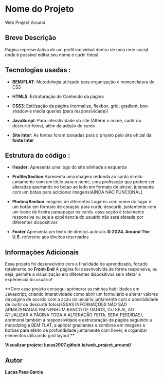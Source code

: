 # Nome do Projeto

Web Project Around

## Breve Descrição

Página representativa de um perfil individual dentro de uma rede social. onde é possivel editar seu nome e curtir fotos!

## Tecnologias usadas :

- **BEM/FLAT**: Metodologia utilizado para organização e nomenclatura do CSS

- **HTML5**: Estruturação do Conteúdo da página

- **CSS3**: Estilização da página (normalize, flexbox, grid, gradiant, box-shadow e media queries (para responsividade))

- **JavaScript**: Para interatividade do site (Alterar o nome, curtir ou descurtir fotos), além da adição de cards

- **Site Inter**: As fontes foram baixadas para o projeto pelo site oficial da **fonte Inter**

## Estrutura do código :

- **Header**: Apresenta uma logo do site alinhada a esquerda
- **Profile/Section** Apresenta uma imagem redonda ao canto direito juntamente com um titulo para o nome, uma profissção que podem ser alteradas apertando no botao ao lado em formato de pincel, jutamente com um botao para adicionar imagens(AINDA NÃO FUNCIONAL)

- **Photos/Section** imagens de diferentes Lugares com nome do lugar e um botão em formato de coração para curtir, descurtir, juntamente com um ícone de lixeira paraapagar os cards. essa seção é totalmente responsiva ou seja a expêriencia do usuário não será afetada por diferentes dispositivos

- **Footer** Apresenta um texto de direitos autorais **© 2024. Around The U.S.** referente aos direitos reservados

## Informações Adicionais

Esse projeto foi desenvolvido com a finalidade de aprendizado, focado totalmente no **Front-End** A página foi desenvolvida de forma responsiva, ou seja, permite a visualização em diferentes dispositivos sem afetar a expêriencia do usuário!

**Com esse projeto consegui aprimorar as minhas habilidades em Javascript, criando interatividade como abrir um formulário e alterar valores da página de acordo com a ação do usuário juntamente com a possibilidade de curtir ou descurtir fotos(ESSAS INFORMAÇÕES NÃO SÃO ARMAZENADAS EM NENHUM BANCO DE DADOS, OU SEJA, AO ATUALIZAR A PÁGINA TODA A ALTERAÇÃO FEITA, SERA PERDIDA!!), aprimorei também a responsividade e estruturação da página seguindo a metodologia BEM FLAT, a aplicar gradiantes e sombras em imagens e botões para efeito de profundidade juntamente com hover, e organizar elementos utilizando grid layout **

**Visualizar projeto: lucas2907.github.io/web_project_around/**

## Autor

**Lucas Pasa Garcia**
